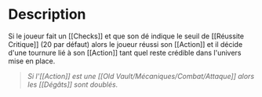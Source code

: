 # Description
Si le joueur fait un [[Checks]] et que son dé indique le seuil de [[Réussite Critique]] (20 par défaut) alors le joueur réussi son [[Action]] et il décide d'une tournure lié à son [[Action]] tant quel reste crédible dans l'univers mise en place.

>*Si l'[[Action]] est une [[Old Vault/Mécaniques/Combat/Attaque]] alors les [[Dégâts]] sont doublés.*
